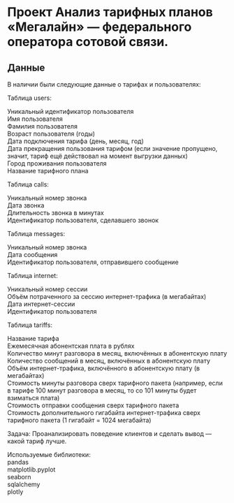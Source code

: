 # Проект Анализ тарифных планов «Мегалайн» — федерального оператора сотовой связи.
## Данные
В наличии были следующие данные о тарифах и пользователях:

Таблица users:

Уникальный идентификатор пользователя \
Имя пользователя \
Фамилия пользователя \
Возраст пользователя (годы) \
Дата подключения тарифа (день, месяц, год) \
Дата прекращения пользования тарифом (если значение пропущено, значит, тариф ещё действовал на момент выгрузки данных) \
Город проживания пользователя \
Название тарифного плана

Таблица calls:

Уникальный номер звонка \
Дата звонка \
Длительность звонка в минутах \
Идентификатор пользователя, сделавшего звонок

Таблица messages:

Уникальный номер звонка \
Дата сообщения \
Идентификатор пользователя, отправившего сообщение

Таблица internet:

Уникальный номер сессии \
Объём потраченного за сессию интернет-трафика (в мегабайтах) \
Дата интернет-сессии \
Идентификатор пользователя

Таблица tariffs:

Название тарифа \
Ежемесячная абонентская плата в рублях \
Количество минут разговора в месяц, включённых в абонентскую плату \
Количество сообщений в месяц, включённых в абонентскую плату \
Объём интернет-трафика, включённого в абонентскую плату (в мегабайтах) \
Стоимость минуты разговора сверх тарифного пакета (например, если в тарифе 100 минут разговора в месяц, то со 101 минуты будет взиматься плата) \
Стоимость отправки сообщения сверх тарифного пакета \
Стоимость дополнительного гигабайта интернет-трафика сверх тарифного пакета (1 гигабайт = 1024 мегабайта)

Задача:
Проанализировать поведение клиентов и сделать вывод — какой тариф лучше.

Используемые библиотеки: \
pandas \
matplotlib.pyplot \
seaborn \
sqlalchemy \
plotly
